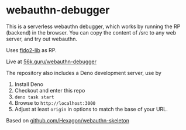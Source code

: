 # webauthn-debugger

This is a serverless webauthn debugger, which works by running the RP (backend) in the browser. You can copy the content of /src to any web server, and try out webauthn.

Uses [fido2-lib](https://www.npmjs.com/package/fido2-lib) as RP.

Live at [56k.guru/webauthn-debugger](https://56k.guru/webauthn-debugger)

The repository also includes a Deno development server, use by

1. Install Deno
2. Checkout and enter this repo
3. `deno task start`
4. Browse to `http://localhost:3000`
5. Adjust at least `origin` in options to match the base of your URL.

Based on [github.com/Hexagon/webauthn-skeleton](https://github.com/Hexagon/webauthn-skeleton)